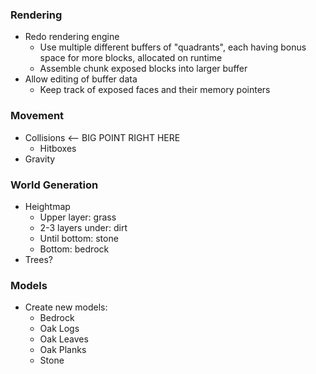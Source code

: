 ### Rendering
  - Redo rendering engine
    - Use multiple different buffers of "quadrants", each having bonus space for more blocks,
      allocated on runtime
    - Assemble chunk exposed blocks into larger buffer
  - Allow editing of buffer data
    - Keep track of exposed faces and their memory pointers

### Movement
  - Collisions <-- BIG POINT RIGHT HERE
    - Hitboxes
  - Gravity

### World Generation
  - Heightmap
    - Upper layer: grass
    - 2-3 layers under: dirt
    - Until bottom: stone
    - Bottom: bedrock
  - Trees?

### Models
  - Create new models:
    - Bedrock
    - Oak Logs
    - Oak Leaves
    - Oak Planks
    - Stone
